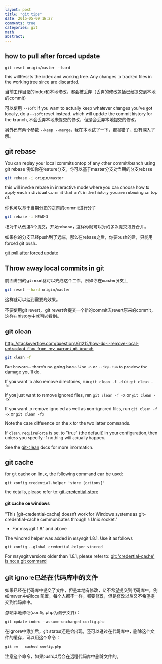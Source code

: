 ```yaml
---
layout: post
title: "git tips"
date: 2015-05-09 16:27
comments: true
categories: git
math: 
abstract: 
---
```


## how to pull after forced update

```
git reset origin/master --hard
```

this willResets the index and working tree. Any changes to tracked files in the working tree since are discarded.

当前工作目录的index和本地修改，都会被丢弃（丢弃的修改包括已经提交到本地的commit)

<!-- more -->

可以使用 `--soft`
If you want to actually keep whatever changes you've got locally, do a `--soft` reset instead. which will update the commit history for the branch,
不会丢弃本地未提交的修改，但是会丢弃本地提交的修改。

另外还有两个参数 `--keep --merge`，我在本地试了一下，都报错了，没有深入了解。

## git rebase
You can replay your local commits ontop of any other commit/branch using git rebase
例如你在feature分支，你可以基于master分支对当期的分支rebase

```bash
git rebase -i origin/master
```

this will invoke rebase in interactive mode where you can choose how to apply each individual commit that isn't in the history you are rebasing on top of.

你也可以基于当期分支的之前的commit进行分子

```bash
git rebase -i HEAD~3
```

相对于从倒退3个提交，开始rebase，这样你就可以对的多次提交进行合并。

如果你的分支已经push到了远端，那么在rebase之后，你要push的话，只能用 forced git push。 

[git pull after forced update](http://stackoverflow.com/questions/9813816/git-pull-after-forced-update)


## Throw away local commits in git

前面讲到的git reset就可以完成这个工作。例如你在master分支上

```bash
git reset --hard origin/master 
```

这样就可以达到需要的效果。

不要使用git revert， git revert会提交一个新的commit去revert原来的commit，这样在history中就可以看到。

## git clean

http://stackoverflow.com/questions/61212/how-do-i-remove-local-untracked-files-from-my-current-git-branch

```bash
git clean -f
```

But beware... there's no going back. Use `-n` or `--dry-run` to preview the damage you'll do.

If you want to also remove directories, run `git clean -f -d` or `git clean -fd`

If you just want to remove ignored files, run `git clean -f -X` or `git clean -fX`

If you want to remove ignored as well as non-ignored files, run `git clean -f -x` or `git clean -fx`

Note the case difference on the `X` for the two latter commands.

If `clean.requireForce` is set to "true" (the default) in your configuration, then unless you specify -f nothing will actually happen.

See the [git-clean](http://git-scm.com/docs/git-clean) docs for more information.

## git cache

for git cache on linux, the following command can be used:

```
git config credential.helper 'store [options]'
```

the details, please refer to: [git-credential-store](http://git-scm.com/docs/git-credential-store)

#### git cache on windows

"This [git-credential-cache] doesn’t work for Windows systems as git-credential-cache communicates through a Unix socket."

* For msysgit 1.8.1 and above

The wincred helper was added in msysgit 1.8.1. Use it as follows:

```
git config --global credential.helper wincred
```

For msysgit versions older than 1.8.1, please refer to: [git: 'credential-cache' is not a git command](http://stackoverflow.com/questions/11693074/git-credential-cache-is-not-a-git-command)


## git ignore已经在代码库中的文件

如果已经在代码库中提交了文件，但是本地有修改，又不希望提交到代码库中，例如maven中的local配置，每个人都不一样，都要修改，但是修改以后又不希望提交到代码库中。

忽略本地修改(config.php为例子文件)：

```
git update-index --assume-unchanged config.php
```

在ignore中添加后，git status还是会出现，还可以通过在代码库中，删除这个文件的缓存，可以用这个命令：

```
git rm --cached config.php
```

注意这个命令，如果push以后会在远程代码库中删除文件的。
